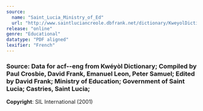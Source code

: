```yaml
---
source:
  name: "Saint_Lucia_Ministry_of_Ed"
  url: "http://www.saintluciancreole.dbfrank.net/dictionary/KweyolDictionary.pdf"
release: "online"
genre: "Educational"
datatype: "PDF aligned"
lexifier: "French"
---
```


### Source: Data for acf--eng from Kwéyòl Dictionary; Compiled by Paul Crosbie, David Frank, Emanuel Leon, Peter Samuel; Edited by David Frank; Ministry of Education; Government of Saint Lucia; Castries, Saint Lucia; 

**Copyright**: SIL International (2001)
